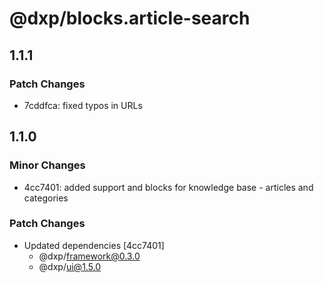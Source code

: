 # @dxp/blocks.article-search

## 1.1.1

### Patch Changes

- 7cddfca: fixed typos in URLs

## 1.1.0

### Minor Changes

- 4cc7401: added support and blocks for knowledge base - articles and categories

### Patch Changes

- Updated dependencies [4cc7401]
  - @dxp/framework@0.3.0
  - @dxp/ui@1.5.0
